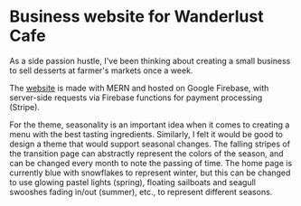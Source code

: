 # Business website for Wanderlust Cafe

As a side passion hustle, I've been thinking about creating a small business to sell desserts at farmer's markets once a week. 

The [website](wanderlust-cafe.com) is made with MERN and hosted on Google Firebase, with server-side requests via Firebase functions for payment processing (Stripe).

For the theme, seasonality is an important idea when it comes to creating a menu with the best tasting ingredients. Similarly, I felt it would be good to design a theme that would support seasonal changes. The falling stripes of the transition page can abstractly represent the colors of the season, and can be changed every month to note the passing of time. The home page is currently blue with snowflakes to represent winter, but this can be changed to use glowing pastel lights (spring), floating sailboats and seagull swooshes fading in/out (summer), etc., to represent different seasons.
